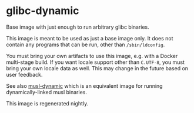 # glibc-dynamic

Base image with just enough to run arbitrary glibc binaries.

This image is meant to be used as just a base image only.  It does not contain
any programs that can be run, other than `/sbin/ldconfig`.

You must bring your own artifacts to use this image, e.g. with a Docker multi-stage
build.  If you want locale support other than `C.UTF-8`, you must bring your own
locale data as well.  This may change in the future based on user feedback.

See also [musl-dynamic](https://github.com/distroless/musl-dynamic) which is an
equivalent image for running dynamically-linked musl binaries.

This image is regenerated nightly.
